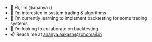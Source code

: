 - 👋 Hi, I’m @ananya ()
- 👀 I’m interested in system trading & algorithms
- 🌱 I’m currently learning to implement backtesting for some trading systems
- 💞️ I’m looking to collaborate on backtesting. 
- 📫 Reach me at ananya.aakash@zohomail.in


<!---
ananya-007/ananya-007 is a ✨ special ✨ repository because its `README.md` (this file) appears on your GitHub profile.
You can click the Preview link to take a look at your changes.
--->
